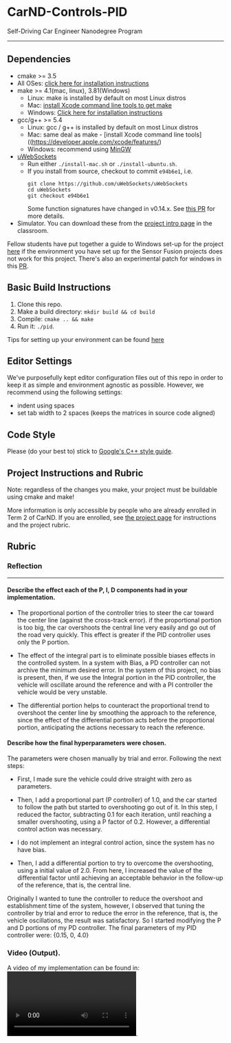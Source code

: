 # CarND-Controls-PID
Self-Driving Car Engineer Nanodegree Program

---

## Dependencies

* cmake >= 3.5
 * All OSes: [click here for installation instructions](https://cmake.org/install/)
* make >= 4.1(mac, linux), 3.81(Windows)
  * Linux: make is installed by default on most Linux distros
  * Mac: [install Xcode command line tools to get make](https://developer.apple.com/xcode/features/)
  * Windows: [Click here for installation instructions](http://gnuwin32.sourceforge.net/packages/make.htm)
* gcc/g++ >= 5.4
  * Linux: gcc / g++ is installed by default on most Linux distros
  * Mac: same deal as make - [install Xcode command line tools]((https://developer.apple.com/xcode/features/)
  * Windows: recommend using [MinGW](http://www.mingw.org/)
* [uWebSockets](https://github.com/uWebSockets/uWebSockets)
  * Run either `./install-mac.sh` or `./install-ubuntu.sh`.
  * If you install from source, checkout to commit `e94b6e1`, i.e.
    ```
    git clone https://github.com/uWebSockets/uWebSockets 
    cd uWebSockets
    git checkout e94b6e1
    ```
    Some function signatures have changed in v0.14.x. See [this PR](https://github.com/udacity/CarND-MPC-Project/pull/3) for more details.
* Simulator. You can download these from the [project intro page](https://github.com/udacity/self-driving-car-sim/releases) in the classroom.

Fellow students have put together a guide to Windows set-up for the project [here](https://s3-us-west-1.amazonaws.com/udacity-selfdrivingcar/files/Kidnapped_Vehicle_Windows_Setup.pdf) if the environment you have set up for the Sensor Fusion projects does not work for this project. There's also an experimental patch for windows in this [PR](https://github.com/udacity/CarND-PID-Control-Project/pull/3).

## Basic Build Instructions

1. Clone this repo.
2. Make a build directory: `mkdir build && cd build`
3. Compile: `cmake .. && make`
4. Run it: `./pid`. 

Tips for setting up your environment can be found [here](https://classroom.udacity.com/nanodegrees/nd013/parts/40f38239-66b6-46ec-ae68-03afd8a601c8/modules/0949fca6-b379-42af-a919-ee50aa304e6a/lessons/f758c44c-5e40-4e01-93b5-1a82aa4e044f/concepts/23d376c7-0195-4276-bdf0-e02f1f3c665d)

## Editor Settings

We've purposefully kept editor configuration files out of this repo in order to
keep it as simple and environment agnostic as possible. However, we recommend
using the following settings:

* indent using spaces
* set tab width to 2 spaces (keeps the matrices in source code aligned)

## Code Style

Please (do your best to) stick to [Google's C++ style guide](https://google.github.io/styleguide/cppguide.html).

## Project Instructions and Rubric

Note: regardless of the changes you make, your project must be buildable using
cmake and make!

More information is only accessible by people who are already enrolled in Term 2
of CarND. If you are enrolled, see [the project page](https://classroom.udacity.com/nanodegrees/nd013/parts/40f38239-66b6-46ec-ae68-03afd8a601c8/modules/f1820894-8322-4bb3-81aa-b26b3c6dcbaf/lessons/e8235395-22dd-4b87-88e0-d108c5e5bbf4/concepts/6a4d8d42-6a04-4aa6-b284-1697c0fd6562)
for instructions and the project rubric.

## Rubric
### Reflection
___
#### Describe the effect each of the P, I, D components had in your implementation.


- The proportional portion of the controller tries to steer the car toward the center line (against the cross-track error). if the proportional portion is too big, the car overshoots the central line very easily and go out of the road very quickly. This effect is greater if the PID controller uses only the P portion.

- The effect of the integral part is to eliminate possible biases effects in the controlled system. In a system with Bias, a PD controller can not archive the minimum desired error. In the system of this project, no bias is present, then, if we use the Integral portion in the PID controller, the vehicle will oscillate around the reference and with a PI controller the vehicle would be very unstable.

- The differential portion helps to counteract the proportional trend to overshoot the center line by smoothing the approach to the reference, since the effect of the differential portion acts before the proportional portion, anticipating the actions necessary to reach the reference.


#### Describe how the final hyperparameters were chosen.
The parameters were chosen manually by trial and error. Following the next steps:

- First, I made sure the vehicle could drive straight with zero as parameters. 

- Then, I add a proportional part (P controller) of 1.0, and the car started to follow the path but started to overshooting go out of it. In this step, I reduced the factor, subtracting 0.1 for each iteration, until reaching a smaller overshooting, using a P factor of 0.2. However, a differential control action was necessary.

- I do not implement an integral control action, since the system has no have bias.

- Then, I add a differential portion to try to overcome the overshooting, using a initial value of 2.0. From here, I increased the value of the differential factor until achieving an acceptable behavior in the follow-up of the reference, that is, the central line.

Originally I wanted to tune the controller to reduce the overshoot and establishment time of the system, however, I observed that tuning the controller by trial and error to reduce the error in the reference, that is, the vehicle oscillations, the result was satisfactory. So I started modifying the P and D portions of my PD controller. The final parameters of my PID controller were: {0.15, 0, 4.0}

### Video (Output).
A video of my implementation can be found in: !["video"](./videos/final_video.mp4).

